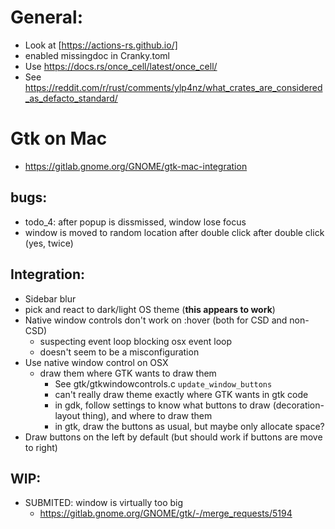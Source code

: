 # General:

- Look at [https://actions-rs.github.io/]
- enabled missingdoc in Cranky.toml
- Use https://docs.rs/once_cell/latest/once_cell/
- See https://reddit.com/r/rust/comments/ylp4nz/what_crates_are_considered_as_defacto_standard/

# Gtk on Mac

- https://gitlab.gnome.org/GNOME/gtk-mac-integration

## bugs:
- todo_4: after popup is dissmissed, window lose focus
- window is moved to random location after double click after double click (yes, twice)

## Integration:
- Sidebar blur
- pick and react to dark/light OS theme (**this appears to work**)
- Native window controls don't work on :hover (both for CSD and non-CSD)
  - suspecting event loop blocking osx event loop
  - doesn't seem to be a misconfiguration
- Use native window control on OSX
  - draw them where GTK wants to draw them
    - See gtk/gtkwindowcontrols.c `update_window_buttons`
    - can't really draw theme exactly where GTK wants in gtk code
    - in gdk, follow settings to know what buttons to draw (decoration-layout thing), and where to draw them
    - in gtk, draw the buttons as usual, but maybe only allocate space?
- Draw buttons on the left by default (but should work if buttons are move to right)

## WIP:
  - SUBMITED: window is virtually too big
    - https://gitlab.gnome.org/GNOME/gtk/-/merge_requests/5194
